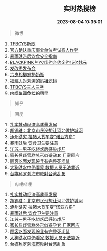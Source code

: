 <div align="center"><h2>实时热搜榜</h2><h4>2023-08-04 10:35:01</h4></div>

> 微博  

1. [TFBOYS新歌](https://s.weibo.com/weibo?q=%23TFBOYS%E6%96%B0%E6%AD%8C%23&t=31&band_rank=1&Refer=top)<br />
2. [官方确认重庆事业单位考试有人作弊](https://s.weibo.com/weibo?q=%23%E5%AE%98%E6%96%B9%E7%A1%AE%E8%AE%A4%E9%87%8D%E5%BA%86%E4%BA%8B%E4%B8%9A%E5%8D%95%E4%BD%8D%E8%80%83%E8%AF%95%E6%9C%89%E4%BA%BA%E4%BD%9C%E5%BC%8A%23&t=31&band_rank=2&Refer=top)<br />
3. [暴雨洪涝后饮食安全指南](https://s.weibo.com/weibo?q=%23%E6%9A%B4%E9%9B%A8%E6%B4%AA%E6%B6%9D%E5%90%8E%E9%A5%AE%E9%A3%9F%E5%AE%89%E5%85%A8%E6%8C%87%E5%8D%97%23&t=31&band_rank=3&Refer=top)<br />
4. [BLACKPINK与YG续约合约金约15亿韩元](https://s.weibo.com/weibo?q=%23BLACKPINK%E4%B8%8EYG%E7%BB%AD%E7%BA%A6%E5%90%88%E7%BA%A6%E9%87%91%E7%BA%A615%E4%BA%BF%E9%9F%A9%E5%85%83%23&t=31&band_rank=4&Refer=top)<br />
5. [发改委发布会](https://s.weibo.com/weibo?q=%23%E5%8F%91%E6%94%B9%E5%A7%94%E5%8F%91%E5%B8%83%E4%BC%9A%23&t=31&band_rank=5&Refer=top)<br />
6. [六岁相柳怒扔奶瓶](https://s.weibo.com/weibo?q=%23%E5%85%AD%E5%B2%81%E7%9B%B8%E6%9F%B3%E6%80%92%E6%89%94%E5%A5%B6%E7%93%B6%23&t=31&band_rank=6&Refer=top)<br />
7. [福建人对刘涛的妈祖滤镜](https://s.weibo.com/weibo?q=%23%E7%A6%8F%E5%BB%BA%E4%BA%BA%E5%AF%B9%E5%88%98%E6%B6%9B%E7%9A%84%E5%A6%88%E7%A5%96%E6%BB%A4%E9%95%9C%23&t=31&band_rank=7&Refer=top)<br />
8. [TFBOYS三人三字](https://s.weibo.com/weibo?q=%23TFBOYS%E4%B8%89%E4%BA%BA%E4%B8%89%E5%AD%97%23&t=31&band_rank=8&Refer=top)<br />
9. [内娱生图免检的明星](https://s.weibo.com/weibo?q=%23%E5%86%85%E5%A8%B1%E7%94%9F%E5%9B%BE%E5%85%8D%E6%A3%80%E7%9A%84%E6%98%8E%E6%98%9F%23&t=31&band_rank=9&Refer=top)<br />

> 知乎  


> 百度  

1. [扎实推动经济高质量发展](https://www.baidu.com/s?wd=%E6%89%8E%E5%AE%9E%E6%8E%A8%E5%8A%A8%E7%BB%8F%E6%B5%8E%E9%AB%98%E8%B4%A8%E9%87%8F%E5%8F%91%E5%B1%95&sa=fyb_news&rsv_dl=fyb_news)<br />
2. [胡锡进：北京市民没想让河北做护城河](https://www.baidu.com/s?wd=%E8%83%A1%E9%94%A1%E8%BF%9B%EF%BC%9A%E5%8C%97%E4%BA%AC%E5%B8%82%E6%B0%91%E6%B2%A1%E6%83%B3%E8%AE%A9%E6%B2%B3%E5%8C%97%E5%81%9A%E6%8A%A4%E5%9F%8E%E6%B2%B3&sa=fyb_news&rsv_dl=fyb_news)<br />
3. [涿州洪灾 拉猪大货车变“诺亚方舟”](https://www.baidu.com/s?wd=%E6%B6%BF%E5%B7%9E%E6%B4%AA%E7%81%BE+%E6%8B%89%E7%8C%AA%E5%A4%A7%E8%B4%A7%E8%BD%A6%E5%8F%98%E2%80%9C%E8%AF%BA%E4%BA%9A%E6%96%B9%E8%88%9F%E2%80%9D&sa=fyb_news&rsv_dl=fyb_news)<br />
4. [暴雨过后 饮食卫生要注意](https://www.baidu.com/s?wd=%E6%9A%B4%E9%9B%A8%E8%BF%87%E5%90%8E+%E9%A5%AE%E9%A3%9F%E5%8D%AB%E7%94%9F%E8%A6%81%E6%B3%A8%E6%84%8F&sa=fyb_news&rsv_dl=fyb_news)<br />
5. [江苏一男子吃烧烤后感染戊肝](https://www.baidu.com/s?wd=%E6%B1%9F%E8%8B%8F%E4%B8%80%E7%94%B7%E5%AD%90%E5%90%83%E7%83%A7%E7%83%A4%E5%90%8E%E6%84%9F%E6%9F%93%E6%88%8A%E8%82%9D&sa=fyb_news&rsv_dl=fyb_news)<br />
6. [家长质疑雪糕外形似避孕套 厂家回应](https://www.baidu.com/s?wd=%E5%AE%B6%E9%95%BF%E8%B4%A8%E7%96%91%E9%9B%AA%E7%B3%95%E5%A4%96%E5%BD%A2%E4%BC%BC%E9%81%BF%E5%AD%95%E5%A5%97+%E5%8E%82%E5%AE%B6%E5%9B%9E%E5%BA%94&sa=fyb_news&rsv_dl=fyb_news)<br />
7. [顾客吃面发现碗里有完整死老鼠](https://www.baidu.com/s?wd=%E9%A1%BE%E5%AE%A2%E5%90%83%E9%9D%A2%E5%8F%91%E7%8E%B0%E7%A2%97%E9%87%8C%E6%9C%89%E5%AE%8C%E6%95%B4%E6%AD%BB%E8%80%81%E9%BC%A0&sa=fyb_news&rsv_dl=fyb_news)<br />
8. [大狗洪水中仍看家 救援人员无法靠近](https://www.baidu.com/s?wd=%E5%A4%A7%E7%8B%97%E6%B4%AA%E6%B0%B4%E4%B8%AD%E4%BB%8D%E7%9C%8B%E5%AE%B6+%E6%95%91%E6%8F%B4%E4%BA%BA%E5%91%98%E6%97%A0%E6%B3%95%E9%9D%A0%E8%BF%91&sa=fyb_news&rsv_dl=fyb_news)<br />
9. [台媒称罗刹海市映射台湾乱象](https://www.baidu.com/s?wd=%E5%8F%B0%E5%AA%92%E7%A7%B0%E7%BD%97%E5%88%B9%E6%B5%B7%E5%B8%82%E6%98%A0%E5%B0%84%E5%8F%B0%E6%B9%BE%E4%B9%B1%E8%B1%A1&sa=fyb_news&rsv_dl=fyb_news)<br />

> 哔哩哔哩  

1. [扎实推动经济高质量发展](https://www.baidu.com/s?wd=%E6%89%8E%E5%AE%9E%E6%8E%A8%E5%8A%A8%E7%BB%8F%E6%B5%8E%E9%AB%98%E8%B4%A8%E9%87%8F%E5%8F%91%E5%B1%95&sa=fyb_news&rsv_dl=fyb_news)<br />
2. [胡锡进：北京市民没想让河北做护城河](https://www.baidu.com/s?wd=%E8%83%A1%E9%94%A1%E8%BF%9B%EF%BC%9A%E5%8C%97%E4%BA%AC%E5%B8%82%E6%B0%91%E6%B2%A1%E6%83%B3%E8%AE%A9%E6%B2%B3%E5%8C%97%E5%81%9A%E6%8A%A4%E5%9F%8E%E6%B2%B3&sa=fyb_news&rsv_dl=fyb_news)<br />
3. [涿州洪灾 拉猪大货车变“诺亚方舟”](https://www.baidu.com/s?wd=%E6%B6%BF%E5%B7%9E%E6%B4%AA%E7%81%BE+%E6%8B%89%E7%8C%AA%E5%A4%A7%E8%B4%A7%E8%BD%A6%E5%8F%98%E2%80%9C%E8%AF%BA%E4%BA%9A%E6%96%B9%E8%88%9F%E2%80%9D&sa=fyb_news&rsv_dl=fyb_news)<br />
4. [暴雨过后 饮食卫生要注意](https://www.baidu.com/s?wd=%E6%9A%B4%E9%9B%A8%E8%BF%87%E5%90%8E+%E9%A5%AE%E9%A3%9F%E5%8D%AB%E7%94%9F%E8%A6%81%E6%B3%A8%E6%84%8F&sa=fyb_news&rsv_dl=fyb_news)<br />
5. [江苏一男子吃烧烤后感染戊肝](https://www.baidu.com/s?wd=%E6%B1%9F%E8%8B%8F%E4%B8%80%E7%94%B7%E5%AD%90%E5%90%83%E7%83%A7%E7%83%A4%E5%90%8E%E6%84%9F%E6%9F%93%E6%88%8A%E8%82%9D&sa=fyb_news&rsv_dl=fyb_news)<br />
6. [家长质疑雪糕外形似避孕套 厂家回应](https://www.baidu.com/s?wd=%E5%AE%B6%E9%95%BF%E8%B4%A8%E7%96%91%E9%9B%AA%E7%B3%95%E5%A4%96%E5%BD%A2%E4%BC%BC%E9%81%BF%E5%AD%95%E5%A5%97+%E5%8E%82%E5%AE%B6%E5%9B%9E%E5%BA%94&sa=fyb_news&rsv_dl=fyb_news)<br />
7. [顾客吃面发现碗里有完整死老鼠](https://www.baidu.com/s?wd=%E9%A1%BE%E5%AE%A2%E5%90%83%E9%9D%A2%E5%8F%91%E7%8E%B0%E7%A2%97%E9%87%8C%E6%9C%89%E5%AE%8C%E6%95%B4%E6%AD%BB%E8%80%81%E9%BC%A0&sa=fyb_news&rsv_dl=fyb_news)<br />
8. [大狗洪水中仍看家 救援人员无法靠近](https://www.baidu.com/s?wd=%E5%A4%A7%E7%8B%97%E6%B4%AA%E6%B0%B4%E4%B8%AD%E4%BB%8D%E7%9C%8B%E5%AE%B6+%E6%95%91%E6%8F%B4%E4%BA%BA%E5%91%98%E6%97%A0%E6%B3%95%E9%9D%A0%E8%BF%91&sa=fyb_news&rsv_dl=fyb_news)<br />
9. [台媒称罗刹海市映射台湾乱象](https://www.baidu.com/s?wd=%E5%8F%B0%E5%AA%92%E7%A7%B0%E7%BD%97%E5%88%B9%E6%B5%B7%E5%B8%82%E6%98%A0%E5%B0%84%E5%8F%B0%E6%B9%BE%E4%B9%B1%E8%B1%A1&sa=fyb_news&rsv_dl=fyb_news)<br />
